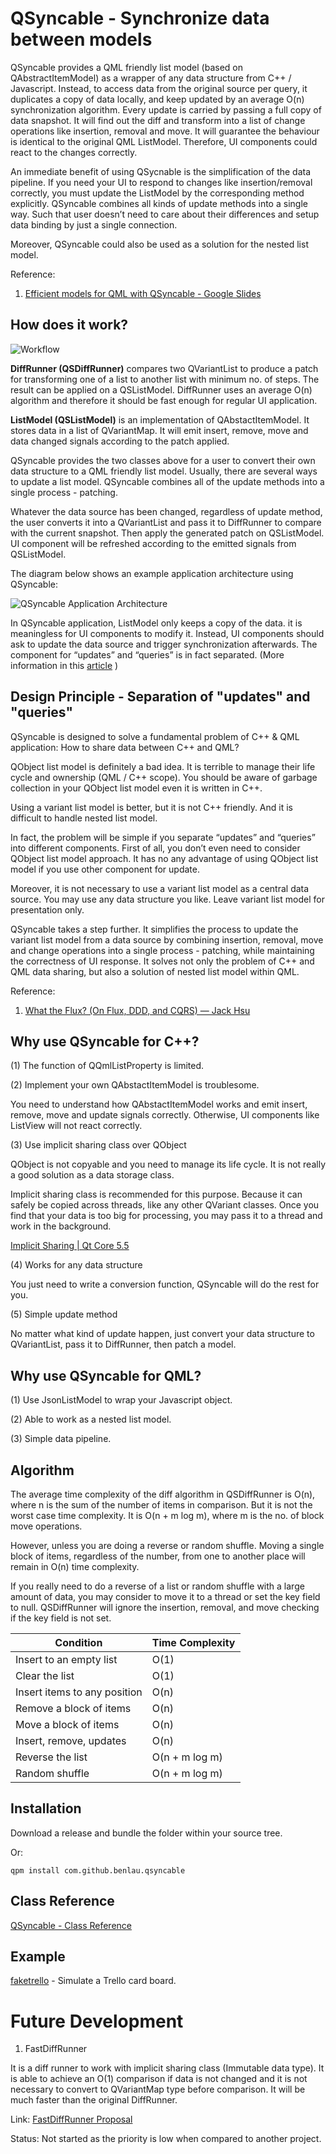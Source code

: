 QSyncable - Synchronize data between models
===========================================

QSyncable provides a QML friendly list model (based on QAbstractItemModel) as a wrapper of any data structure from C++ / Javascript. Instead, to access data from the original source per query, it duplicates a copy of data locally, and keep updated by an average O(n) synchronization algorithm. Every update is carried by passing a full copy of data snapshot. It will find out the diff and transform into a list of change operations like insertion, removal and move. It will guarantee the behaviour is identical to the original QML ListModel. Therefore, UI components could react to the changes correctly.

An immediate benefit of using QSycnable is the simplification of the data pipeline. If you need your UI to respond to changes like insertion/removal correctly, you must update the ListModel by the corresponding method explicitly. QSyncable combines all kinds of update methods into a single way. Such that user doesn’t need to care about their differences and setup data binding by just a single connection.

Moreover, QSyncable could also be used as a solution for the nested list model.

Reference: 

1. [Efficient models for QML with QSyncable - Google Slides](https://docs.google.com/presentation/d/13pkRav2Fks_AKTXfKtGTyBuc_RmkZGiDRQZTr4usQFk/pub?start=false&loop=false&delayms=3000&slide=id.p)

How does it work?
-------------

![Workflow](https://raw.githubusercontent.com/benlau/qsyncable/master/docs/qsyncable-workflow.png)

**DiffRunner (QSDiffRunner)** compares two QVariantList to produce a patch for transforming one of a list to another list with minimum no. of steps. The result can be applied on a QSListModel. DiffRunner uses an average O(n) algorithm and therefore it should be fast enough for regular UI application.

**ListModel (QSListModel)** is an implementation of QAbstactItemModel. It stores data in a list of QVariantMap. It will emit insert, remove, move and data changed signals according to the patch applied.

QSyncable provides the two classes above for a user to convert their own data structure to a QML friendly list model. Usually, there are several ways to update a list model. QSyncable combines all of the update methods into a single process - patching.

Whatever the data source has been changed, regardless of update method, the user converts it into a QVariantList and pass it to DiffRunner to compare with the current snapshot. Then apply the generated patch on QSListModel. UI component will be refreshed according to the emitted signals from QSListModel.

The diagram below shows an example application architecture using QSyncable:

![QSyncable Application Architecture](https://raw.githubusercontent.com/benlau/qsyncable/master/docs/qsyncable-application-architecture-example.png)

In QSyncable application, ListModel only keeps a copy of the data. it is meaningless for UI components to modify it. Instead, UI components should ask to update the data source and trigger synchronization afterwards. The component for “updates” and “queries” is in fact separated. (More information in this [article](https://medium.com/@benlaud/action-dispatcher-design-pattern-for-qml-c350b1d2a7e7#.mi3b8hbuv) )

Design Principle - Separation of "updates" and "queries"
----------

QSyncable is designed to solve a fundamental problem of C++ & QML application: How to share data between C++ and QML?

QObject list model is definitely a bad idea. It is terrible to manage their life cycle and ownership (QML / C++ scope). You should be aware of garbage collection in your QObject list model even it is written in C++.

Using a variant list model is better, but it is not C++ friendly. And it is difficult to handle nested list model.

In fact, the problem will be simple if you separate “updates” and “queries” into different components.
First of all, you don’t even need to consider QObject list model approach. It has no any advantage of using QObject list model if you use other component for update.

Moreover, it is not necessary to use a variant list model as a central data source. You may use any data structure you like. Leave variant list model for presentation only.

QSyncable takes a step further. It simplifies the process to update the variant list model from a data source by combining insertion, removal, move and change operations into a single process - patching, while maintaining the correctness of UI response. It solves not only the problem of C++ and QML data sharing, but also a solution of nested list model within QML.

Reference:

1. [What the Flux? (On Flux, DDD, and CQRS) — Jack Hsu](http://jaysoo.ca/2015/02/06/what-the-flux/)

Why use QSyncable for C++?
--------------------------

(1) The function of QQmlListProperty is limited.

(2) Implement your own QAbstactItemModel is troublesome.

You need to understand how QAbstactItemModel works and emit insert, remove, move and update signals correctly. Otherwise, UI components like ListView will not react correctly.

(3) Use implicit sharing class over QObject

QObject is not copyable and you need to manage its life cycle. It is not really a good solution as a data storage class.

Implicit sharing class is recommended for this purpose. Because it can safely be copied across threads, like any other QVariant classes.
Once you find that your data is too big for processing, you may pass it to a thread and work in the background.

[Implicit Sharing | Qt Core 5.5](http://doc.qt.io/qt-5/implicit-sharing.html)

(4) Works for any data structure

You just need to write a conversion function, QSyncable will do the rest for you.

(5) Simple update method

No matter what kind of update happen, just convert your data structure to QVariantList, pass it to DiffRunner, then patch a model.

Why use QSyncable for QML?
--------------------------

(1) Use JsonListModel to wrap your Javascript object.

(2) Able to work as a nested list model.

(3) Simple data pipeline.

Algorithm
---------

The average time complexity of the diff algorithm in QSDiffRunner is O(n), where n is the sum of the number of items in comparison.
But it is not the worst case time complexity. It is O(n + m log m), where m is the no. of block move operations.

However, unless you are doing a reverse or random shuffle.
Moving a single block of items, regardless of the number, from one to another place will remain in O(n) time complexity.

If you really need to do a reverse of a list or random shuffle with a large amount of data, you may consider to move it to a thread or set the key field to null.
QSDiffRunner will ignore the insertion, removal, and move checking if the key field is not set.

| Condition                    | Time Complexity             |
|------------------------------|-----------------------------|
| Insert to an empty list      | O(1)                        |
| Clear the list               | O(1)                        |
| Insert items to any position | O(n)                        |
| Remove a block of items      | O(n)                        |
| Move a block of items        | O(n)                        |
| Insert, remove, updates      | O(n)                        |
| Reverse the list             | O(n + m log m)              |
| Random shuffle               | O(n + m log m)              |

Installation
------------

Download a release and bundle the folder within your source tree.

Or:

```
qpm install com.github.benlau.qsyncable
```

Class Reference
---------------

[QSyncable - Class Reference](http://benlau.github.io/qsyncable/)

Example
-------

[faketrello](https://github.com/benlau/qsyncable/tree/master/examples/faketrello) - Simulate a Trello card board.

Future Development
===================

1) FastDiffRunner

It is a diff runner to work with implicit sharing class (Immutable data type). It is able to achieve an O(1) comparison if data is not changed and it is not necessary to convert to QVariantMap type before comparison. It will be much faster than the original DiffRunner.

Link: [FastDiffRunner Proposal](https://github.com/benlau/qsyncable/wiki/FastDiffRunner-Proposal)

Status: Not started as the priority is low when compared to another project.

